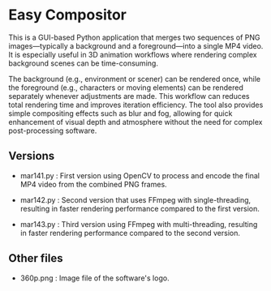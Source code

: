 # Easy Compositor

This is a GUI-based Python application that merges two sequences of PNG images—typically a background and a foreground—into a single MP4 video. It is especially useful in 3D animation workflows where rendering complex background scenes can be time-consuming.

The background (e.g., environment or scener) can be rendered once, while the foreground (e.g., characters or moving elements) can be rendered separately whenever adjustments are made. This workflow can reduces total rendering time and improves iteration efficiency. The tool also provides simple compositing effects such as blur and fog, allowing for quick enhancement of visual depth and atmosphere without the need for complex post-processing software. 

## Versions

- mar141.py :
First version using OpenCV to process and encode the final MP4 video from the combined PNG frames.

- mar142.py :
Second version that uses FFmpeg with single-threading, resulting in faster rendering performance compared to the first version.

- mar143.py :
Third version using FFmpeg with multi-threading, resulting in faster rendering performance compared to the second version. 


## Other files

- 360p.png : Image file of the software's logo.
